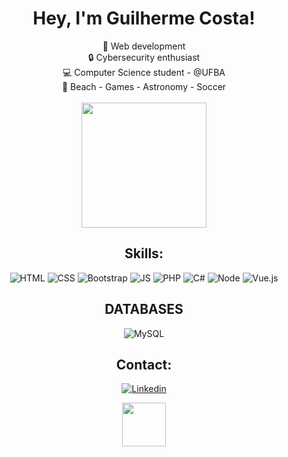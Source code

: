 <div align="center">

  <h1>
    Hey, I'm Guilherme Costa!
  </h1>

  👾 Web development </br>
  🔒 Cybersecurity enthusiast </br>
  💻 Computer Science student - @UFBA </br>
  🤩 Beach - Games - Astronomy - Soccer </br> </br>
  <img height="200px" src="https://4.bp.blogspot.com/-gz9ZgizANGA/WmPAyHrPOQI/AAAAAAAAeZ8/CTJuyzXBFfwHa9_3YtODmRQdVuFDRa5EACLcBGAs/s1600/starry%2Bnight%2Bgif.gif"><img/>

  ## Skills:
  ![HTML](https://img.shields.io/badge/HTML5-E34F26?style=for-the-badge&logo=html5&logoColor=white)
  ![CSS](https://img.shields.io/badge/CSS3-1572B6?style=for-the-badge&logo=css3&logoColor=white)
  ![Bootstrap](https://img.shields.io/badge/Bootstrap-563D7C?style=for-the-badge&logo=bootstrap&logoColor=white)
  ![JS](https://img.shields.io/badge/JavaScript-323330?style=for-the-badge&logo=javascript&logoColor=F7DF1E)
  ![PHP](https://img.shields.io/badge/PHP-777BB4?style=for-the-badge&logo=php&logoColor=white)
  ![C#](https://img.shields.io/badge/C%23-239120?style=for-the-badge&logo=c-sharp&logoColor=white)
  ![Node](https://img.shields.io/badge/Node.js-43853D?style=for-the-badge&logo=node-dot-js&logoColor=white)
  ![Vue.js](https://img.shields.io/badge/Vue.js-35495E?style=for-the-badge&logo=vue-dot-js&logoColor=4FC08D)


  ## DATABASES
  ![MySQL](https://img.shields.io/badge/MySQL-00000F?style=for-the-badge&logo=mysql&logoColor=white)

  ## Contact:

  [![Linkedin](https://img.shields.io/badge/LinkedIn-0077B5?style=for-the-badge&logo=linkedin&logoColor=white)](https://www.linkedin.com/in/guilherme-lopes-4277391b1/)
  <div>
      <img height="70px" src="https://camo.githubusercontent.com/e13bec4afb75f15cd5e92c223f9fcc6f3aa5de976d68d02912127a4d347700e1/68747470733a2f2f692e70696e696d672e636f6d2f6f726967696e616c732f32652f30352f62372f32653035623761666562306339623230616561323564363836636464353032392e676966"><img/>
</div>

</div>
